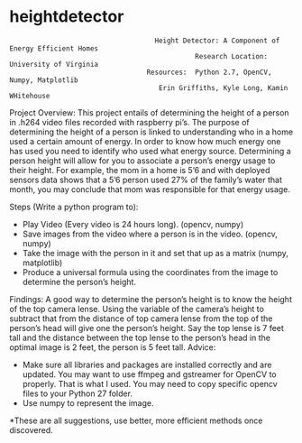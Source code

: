 # heightdetector
		                              	Height Detector: A Component of Energy Efficient Homes 
				                                  Research Location: University of Virginia
                                      Resources:  Python 2.7, OpenCV, Numpy, Matplotlib
                                         Erin Griffiths, Kyle Long, Kamin WHitehouse
Project Overview:  This project entails of determining the height of a person in .h264 video files recorded with raspberry pi’s. The purpose of determining the height of a person is linked to understanding who in a home used a certain amount of energy. In order to know how much energy one has used you need to identify who used what energy source. Determining a person height will allow for you to associate a person’s energy usage to their height. For example, the mom in a home is 5’6 and with deployed sensors data shows that a 5’6 person used 27% of the family’s water that month, you may conclude that mom was responsible for that energy usage. 

Steps (Write a python program to): 
-	Play Video (Every video is 24 hours long). (opencv, numpy)
-	Save images from the video where a person is in the video. (opencv, numpy)
-	Take the image with the person in it and set that up as a matrix (numpy, matplotlib)
-	Produce a universal formula using the coordinates from the image to determine the person’s height. 

Findings: A good way to determine the person’s height is to know the height of the top camera lense. Using the variable of the camera’s height to subtract that from the distance of top camera lense from the top of the person’s head will give one the person’s height. Say the top lense is 7 feet tall and the distance between the top lense to the person’s head in the optimal image is 2 feet, the person is 5 feet tall. 
Advice: 
-	Make sure all libraries and packages are installed correctly and are updated. You may want to use ffmpeg and gstreamer for OpenCV to properly. That is what I used. You may need to copy specific opencv files to your Python 27 folder. 
-	Use numpy to  represent the image. 

*These are all suggestions, use better, more efficient methods once discovered. 


